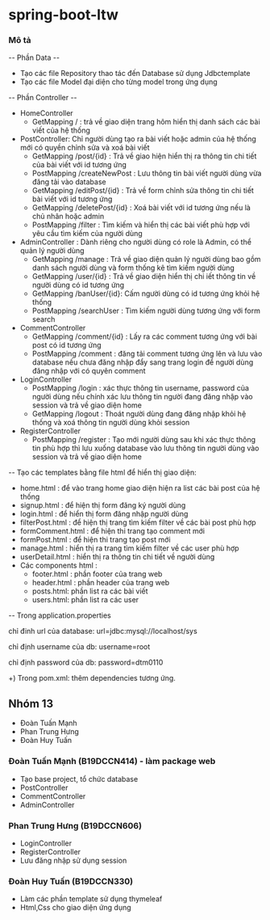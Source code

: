 # spring-boot-ltw

### Mô tả
-- Phần Data --
- Tạo các file Repository thao tác đến Database sử dụng Jdbctemplate
- Tạo các file Model đại diện cho từng model trong ứng dụng

-- Phần Controller --
- HomeController 
  - GetMapping / : trả về giao diện trang hôm hiển thị danh sách các bài viết của hệ thống
- PostController: Chỉ người dùng tạo ra bài viết hoặc admin của hệ thống mới có quyền chỉnh sửa và xoá bài viết
  - GetMapping /post/{id} : Trả về giao hiện hiển thị ra thông tin chi tiết của bài viết với id tương ứng
  - PostMapping /createNewPost : Lưu thông tin bài viết người dùng vừa đăng tải vào database
  - GetMapping /editPost/{id} : Trả về form chỉnh sửa thông tin chi tiết bài viết với id tương ứng
  - GetMapping /deletePost/{id} : Xoá bài viết với id tương ứng nếu là chủ nhân hoặc admin
  - PostMapping /filter : Tìm kiếm và hiển thị các bài viết phù hợp với yêu cầu tìm kiếm của người dùng
- AdminController : Dành riêng cho người dùng có role là Admin, có thể quản lý người dùng
  - GetMapping /manage : Trả về giao diện quản lý người dùng bao gồm danh sách người dùng và form thống kê tìm kiếm người dùng
  - GetMapping /user/{id} : Trả về giao diện hiển thị chi iết thông tin về người dùng có id tương ứng
  - GetMapping /banUser/{id}: Cấm người dùng có id tương ứng khỏi hệ thống
  - PostMapping /searchUser : Tìm kiếm người dùng tương ứng với form search
- CommentController
  - GetMapping /comment/{id} : Lấy ra các comment tương ứng với bài post có id tương ứng
  - PostMapping /comment : đăng tải comment tương ứng lên và lưu vào database nếu chưa đăng nhập đẩy sang trang login để người dùng đăng nhập với có quyên comment
- LoginController
  - PostMapping /login : xác thực thông tin username, password của người dùng nếu chính xác lưu thông tin người đang đăng nhập vào session và trả về giao diện home
  - GetMapping /logout : Thoát người dùng đang đăng nhập khỏi hệ thống và xoá thông tin người dùng khỏi session
- RegisterController
  - PostMapping /register : Tạo mới người dùng sau khi xác thực thông tin phù hợp thì lưu xuống database vào lưu thông tin người dùng vào session và trả về giao diện home

-- Tạo các templates bằng file html để hiển thị giao diện:

- home.html : để vào trang home giao diện hiện ra list các bài post của hệ thống
- signup.html : để hiện thị form đăng ký người dùng
- login.html : để hiển thị form đăng nhập người dùng
- filterPost.html : để hiện thị trang tìm kiếm filter về các bài post phù hợp
- formComment.html : để hiện thi trang tạo comment mới
- formPost.html : để hiện thi trang tạo post mới
- manage.html : hiển thị ra trang tìm kiếm filter về các user phù hợp
- userDetail.html : hiển thị ra thông tin chi tiết về người dùng
- Các components html :
  - footer.html : phần footer của trang web
  - header.html : phần header của trang web
  - posts.html: phần list ra các bài viết
  - users.html: phần list ra các user

-- Trong application.properties

chỉ đinh url của database: url=jdbc:mysql://localhost/sys

chỉ định username của db: username=root

chỉ định password của db: password=dtm0110

+) Trong pom.xml:
thêm dependencies tương ứng.

## Nhóm 13
- Đoàn Tuấn Mạnh
- Phan Trung Hưng
- Đoàn Huy Tuấn

### Đoàn Tuấn Mạnh (B19DCCN414) - làm package web

- Tạo base project, tổ chức database
- PostController
- CommentController
- AdminController
### Phan Trung Hưng (B19DCCN606)

- LoginController
- RegisterController
- Lưu đăng nhập sử dụng session
### Đoàn Huy Tuấn (B19DCCN330)

- Làm các phần template sử dụng thymeleaf
- Html,Css cho giao diện ứng dụng
